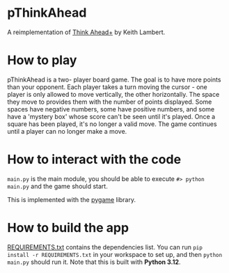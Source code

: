 # pThinkAhead
A reimplementation of [Think Ahead+](https://www.macintoshrepository.org/4279-think-ahead-) by Keith Lambert.

# How to play
pThinkAhead is a two- player board game. The goal is to have more points than your opponent. Each player takes a turn moving the cursor - one player is only allowed to move vertically, the other horizontally. The space they move to provides them with the number of points displayed. Some spaces have negative numbers, some have positive numbers, and some have a 'mystery box' whose score can't be seen until it's played. Once a square has been played, it's no longer a valid move. The game continues until a player can no longer make a move.    

# How to interact with the code

`main.py` is the main module, you should be able to execute `#> python main.py` and the game should start.

This is implemented with the [pygame](https://www.pygame.org/docs/) library.

# How to build the app

[REQUIREMENTS.txt](REQUIREMENTS.txt) contains the dependencies list.  You can run `pip install -r REQUIREMENTS.txt` in your workspace to set up, and then `python main.py` should run it.  Note that this is built with **Python 3.12**.